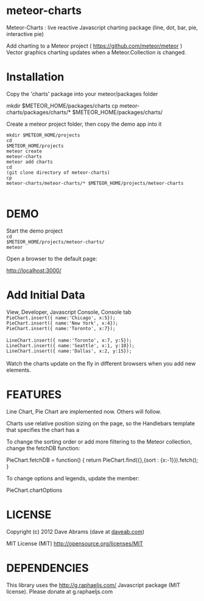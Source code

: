 meteor-charts
=============

Meteor-Charts : live reactive Javascript charting package (line, dot, bar, pie, interactive pie)

Add charting to a Meteor project ( https://github.com/meteor/meteor )
Vector graphics charting updates when a Meteor.Collection is changed.


Installation
============
Copy the 'charts' package into your meteor/packages folder

mkdir $METEOR_HOME/packages/charts
cp meteor-charts/packages/charts/* $METEOR_HOME/packages/charts/


Create a meteor project folder, then copy the demo app into it

<code>mkdir $METEOR_HOME/projects</code><br>
<code>cd $METEOR_HOME/projects</code><br>
<code>meteor create meteor-charts</code><br>
<code>meteor add charts</code><br>
<code>cd (git clone directory of meteor-charts)</code><br>
<code>cp meteor-charts/meteor-charts/* $METEOR_HOME/projects/meteor-charts  </code><br>


DEMO
====

Start the demo project<br>
<code>cd $METEOR_HOME/projects/meteor-charts/</code><br>
<code>meteor</code><br>

Open a browser to the default page:<br>

<a href="http://localhost:3000/">http://localhost:3000/</a>


Add Initial Data
================

View, Developer, Javascript Console, Console tab
<br>
<code>PieChart.insert({ name:'Chicago', x:5});</code><br>
<code>PieChart.insert({ name:'New York', x:4});</code><br>
<code>PieChart.insert({ name:'Toronto', x:7});</code><br>
<br>
<code>LineChart.insert({ name:'Toronto', x:7, y:5});</code><br>
<code>LineChart.insert({ name:'Seattle', x:1, y:10});</code><br>
<code>LineChart.insert({ name:'Dallas', x:2, y:15});</code><br>
<br>
Watch the charts update on the fly in different browsers when you add new elements.


FEATURES
========

Line Chart, Pie Chart are implemented now.  Others will follow.
<p>
Charts use relative position sizing on the page, so the Handlebars template that specifies the chart has a <div tag in it with a width and height specified.  This becomes the location of the chart on the screen automatically.
<p>
To change the sorting order or add more filtering to the Meteor collection, change the fetchDB function:
 <p>
PieChart.fetchDB =  function() { return PieChart.find({},{sort : {x:-1}}).fetch(); }
<p>
To change options and legends, update the member:
<p>
PieChart.chartOptions 


LICENSE
=======
Copyright (c) 2012  Dave Abrams  (dave at <a href="http://www.daveab.com/">daveab.com</a>)

MIT License (MIT)
http://opensource.org/licenses/MIT


DEPENDENCIES 
============
This library uses the http://g.raphaeljs.com/ Javascript package (MIT license). Please donate at g.raphaeljs.com 
